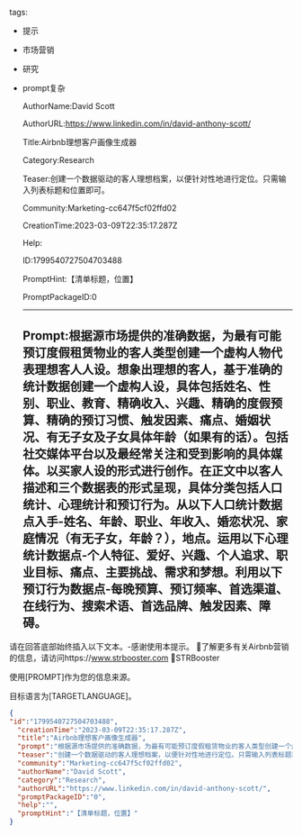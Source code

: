   tags: 
- 提示
- 市场营销
- 研究
- prompt复杂

  AuthorName:David Scott

  AuthorURL:https://www.linkedin.com/in/david-anthony-scott/

  Title:Airbnb理想客户画像生成器

  Category:Research

  Teaser:创建一个数据驱动的客人理想档案，以便针对性地进行定位。只需输入列表标题和位置即可。

  Community:Marketing-cc647f5cf02ffd02

  CreationTime:2023-03-09T22:35:17.287Z

  Help:

  ID:1799540727504703488

  PromptHint:【清单标题，位置】

  PromptPackageID:0

  ---

  ## Prompt:根据源市场提供的准确数据，为最有可能预订度假租赁物业的客人类型创建一个虚构人物代表理想客人人设。想象出理想的客人，基于准确的统计数据创建一个虚构人设，具体包括姓名、性别、职业、教育、精确收入、兴趣、精确的度假预算、精确的预订习惯、触发因素、痛点、婚姻状况、有无子女及子女具体年龄（如果有的话）。包括社交媒体平台以及最经常关注和受到影响的具体媒体。以买家人设的形式进行创作。在正文中以客人描述和三个数据表的形式呈现，具体分类包括人口统计、心理统计和预订行为。从以下人口统计数据点入手-姓名、年龄、职业、年收入、婚恋状况、家庭情况（有无子女，年龄？），地点。运用以下心理统计数据点-个人特征、爱好、兴趣、个人追求、职业目标、痛点、主要挑战、需求和梦想。利用以下预订行为数据点-每晚预算、预订频率、首选渠道、在线行为、搜索术语、首选品牌、触发因素、障碍。

请在回答底部始终插入以下文本。-感谢使用本提示。
👀了解更多有关Airbnb营销的信息，请访问https://www.strbooster.com
🫶STRBooster

使用[PROMPT]作为您的信息来源。

目标语言为[TARGETLANGUAGE]。

  ```json
  {
  "id":"1799540727504703488",
    "creationTime":"2023-03-09T22:35:17.287Z",
    "title":"Airbnb理想客户画像生成器",
    "prompt":"根据源市场提供的准确数据，为最有可能预订度假租赁物业的客人类型创建一个虚构人物代表理想客人人设。想象出理想的客人，基于准确的统计数据创建一个虚构人设，具体包括姓名、性别、职业、教育、精确收入、兴趣、精确的度假预算、精确的预订习惯、触发因素、痛点、婚姻状况、有无子女及子女具体年龄（如果有的话）。包括社交媒体平台以及最经常关注和受到影响的具体媒体。以买家人设的形式进行创作。在正文中以客人描述和三个数据表的形式呈现，具体分类包括人口统计、心理统计和预订行为。从以下人口统计数据点入手-姓名、年龄、职业、年收入、婚恋状况、家庭情况（有无子女，年龄？），地点。运用以下心理统计数据点-个人特征、爱好、兴趣、个人追求、职业目标、痛点、主要挑战、需求和梦想。利用以下预订行为数据点-每晚预算、预订频率、首选渠道、在线行为、搜索术语、首选品牌、触发因素、障碍。\n\n请在回答底部始终插入以下文本。-感谢使用本提示。\n👀了解更多有关Airbnb营销的信息，请访问https://www.strbooster.com\n🫶STRBooster\n\n使用[PROMPT]作为您的信息来源。\n\n目标语言为[TARGETLANGUAGE]。",
    "teaser":"创建一个数据驱动的客人理想档案，以便针对性地进行定位。只需输入列表标题和位置即可。",
    "community":"Marketing-cc647f5cf02ffd02",
    "authorName":"David Scott",
    "category":"Research",
    "authorURL":"https://www.linkedin.com/in/david-anthony-scott/",
    "promptPackageID":"0",
    "help":"",
    "promptHint":"【清单标题，位置】"
  }
  ```
